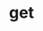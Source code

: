 ---
title: get
template: topic.jade
tags: [ object ]
description: return value of property by given name while respecting computed and observed properties
arguments:
    keyName:
        required: true
        description: name of property to get value for
---